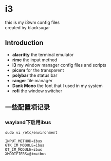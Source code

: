 # i3
this is my i3wm config files  
created by blacksugar

## Introduction
+ **alacritty**  the terminal emulator
+ **rime** the input method
+ **i3** my window manager config files and scripts
+ **picom** for the transparent
+ **polybar** the status bar
+ **ranger** file manager
+ **Dank Mono** the font that I used in my system
+ **rofi** the window switcher

## 一些配置项记录

### wayland下启用ibus
`sudo vi /etc/environment`

```
INPUT_METHOD=ibus
GTK_IM_MODULE=ibus
QT_IM_MODULE=ibus
XMODIFIERS=@im=ibus
```

